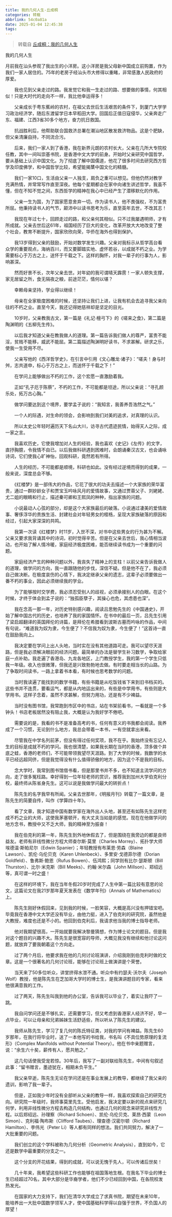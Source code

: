 ```yaml
---
title: 我的几何人生-丘成桐
categories: 转载
abbrlink: 54c0a81a
date: 2025-01-04 12:45:38
tags:
---
```


> 转载自 [丘成桐：我的几何人生](http://paper.people.com.cn/rmrb/pc/content/202412/21/content_30047414.html)

<!-- more -->


 我的几何人生 


   月前我在汕头参观了我出生的小洋房。这小洋房是我父母新中国成立前购置，作为我们一家人居住的。75年的老房子经汕头市大修得以重睹，非常感激人民政府的厚爱。
  
　　我也见到父亲走过的路。我发觉它和我一生走过的路、想要做的事情，何其相似！只是大时代的走向不一样，我比他幸运得多！
  
　　父亲成长于粤东蕉岭的农村，在祖父去世后生活艰苦的条件下，到厦门大学学习政治经济学，随后东渡留学日本早稻田大学。回国后正值日寇侵华，父亲奔走广东、福建、江西3省30多个地方，奋力抗日救国。
  
　　抗战胜利后，他帮助联合国救济总署在潮汕地区散发救济物品。这是个肥缺，但父亲清廉自持，不同流合污。
  
　　后来，我们一家人到了香港，我在新界元朗的农村长大，父亲在几所大专院校任教，其中一间叫崇基书院，是香港中文大学的前身。开始时父亲研究中国哲学，要从基础上认识中国文化。为了彻底了解中国儒道，他花了很多时间去研究西方哲学及印度佛学，和中国哲学比较，希望能揭橥中国文化的精髓。
  
　　我们一家10口，生活由父亲一人独支，肩负之重可以想见。但他仍然对教学充满热情，并常常写作直至深夜。他每个星期都会在家中向诸生讲述哲学，我虽不懂，但在不知不觉之间，东西哲学的精神在我心中已经产生了潜移默化的作用。
  
　　父亲一生为国，为了国家愿意舍弃一切。作为读书人，他不畏强权，不为富贵所屈。他秉持读书人的气节，颠沛中以读书思考为乐，直至英年去世，不改其志！
  
　　我现在年过七十，回顾走过的路，和父亲何其相似。只不过我屡遇明师，才有所成就。父亲去世后这61年，祖国经历了巨大的变化，改革开放大大地改变了整个社会，教育不断提升，国家欣欣向荣，华侨在海外也得到保护。
  
　　我13岁得到父亲的鼓励，开始对数学发生兴趣。父亲对我标示从哲学高台看众学的重要观点，海纳百川，而又要脚踏实地、虚怀若谷，以成就不朽之业。为学需要标心于万古之上，送怀于千载之下。这样的胸怀，对我一辈子的行事为人，影响甚深。
  
　　然而好景不长，次年父亲去世。对年幼的我可谓晴天霹雳！一家人顿失支撑，家无居留之所，食无隔夜之粮，前途茫茫，情何以堪？
  
　　幸赖母亲坚持，学业得以继续！
  
　　母亲在全家极度困难的时候，还坚持让我们上进，让我有机会去追寻我父亲向往的不朽之业。直至今天，我还记得她慈祥却是坚定的目光。
  
　　10岁时，父亲教我古文，第一篇是《礼记·檀弓下》的《嗟来之食》，第二篇是陶渊明的《五柳先生传》。
  
　　以后我才知道父亲在教我做人的道理。第一篇告诉我们做人的尊严，富贵不能淫，贫贱不能移，威武不能屈。第二篇描述陶渊明好读书，不求甚解。研求之乐，使我一生受用不尽。
  
　　父亲写他的《西洋哲学史》，在引言中引用《文心雕龙·诸子》：“嗟夫！身与时舛，志共道申，标心于万古之上，而送怀于千载之下！”
  
　　在学问上能够做出不朽的工作，这个宏愿一直激励着我。
  
　　正如“孔子厄于陈蔡”，不朽的工作，不可能都是坦途，所以父亲说：“寻孔颜乐处，拓万古心胸。”
  
　　做学问要达到这个境界，要学孟子说的：“我知言，我善养吾浩然之气。”
  
　　一个人的际遇，对生命的领会，会影响到我们对美的追求，对真理的认识。
  
　　所以太史公年轻时遍历天下名山大川，访寻古代遗迹民情，始得天人之际，成一家之言。
  
　　我喜欢历史，它使我增加对人生的经验，我也喜欢《史记》《左传》的文字，直抒胸臆，令我情不自已。以后我做科研遇到困难时，会朗诵秦汉古文，也会诵咏诗词，它们使我心旷神怡，回观科研，竟然若有所得。
  
　　人生的经历，不可能都是顺境，科研也如此。没有经过逆境而得到的成果，一般来说，深度总会不够。
  
　　《红楼梦》是一部伟大的作品，它花了很大的功夫去描述一个大家族的荣华富贵，通过一群妙龄女子和贾宝玉吟咏风月的爱情故事，又通过贾蓉父子、刘姥姥、尤二姐的眼睛和行止，描述秦可卿和王熙凤的种种，指出家族的问题。
  
　　小说最动人心弦的部分，却是这个大家族最后的破落。小说通过凄美的爱情故事、奢侈浮华的贵族生活、封建社会对年轻男女的桎梏，呈现大家族破落的原因和经过，引起大家深深的共鸣。
  
　　我第一次读《红楼梦》时11岁，入世不深，对书中这些男女的行为甚为不解。父亲又要求我背诵其中的诗词，初时觉得辛苦。但是在父亲去世后，我心情相当波动，也开始了解人情冷暖，家庭经济极度困难，能否继续读书成为一个重要的问题。
  
　　家庭经济产生的种种问题以外，我丧失了精神上的支柱！以前父亲告诉我做人的道理，做学问的方向，我一直跟随他的步伐，深信不疑。但是他不在了，我必须自己做决断。在极度哀伤的心情下，我决定继承父亲的遗志，这辈子必须要做出一番不朽的事业，因此必须继续我的学业。
  
　　为了能够按时交学费，我必须忍受别人的歧视，必须承接别人的白眼。在这个时候，才终于体会到孟子说的：“独孤臣孽子，其操心也危，其虑患也深”。
  
　　我在念高一那一年，对历史特别感兴趣，阅读吕思勉先生的《中国通史》，开始了解中国古代的历史，也培养了我的家国情怀。在书中的最后一页，吕先生引用了梁启超翻译的英国拜伦的诗篇，是拜伦在希腊看到波斯古墓而吟咏的作品，中间有句说，“难道我为奴为隶，今生便了？不信我为奴为隶，今生便了！”这首诗一直在鼓励我向上。
  
　　我决定要在学问上出人头地，当时实在没有其他道路可走。我可以望尽天涯路，但是我必须解决眼前的经济问题。最简单的办法是替学生补习数学，争取给家庭一点补助。我走遍了香港岛、九龙各地区，上门教授学生，我的第一个学生只低我一年级。收入也很微薄，但我还是兴致勃勃地去做。有时要走相当长的山路。为了争取时间读书，一路上拿着书本看，有时候也思考数学的问题。
  
　　当时我读遍了能找到的数学书籍，有些书籍是从吃饭钱省下来到旧书档买的。这些书并不连贯，要看运气，都是从内地运出来的，有些是中学用书，有些则是大学用书。这样子念着，虽然不求甚解，但努力用功，还是有不少裨益。
  
　　当时没有图书馆，我常跑到市区中的书店，站在书架前看书，一看就是一个多钟头！书店老板居然没有阻止我，大概是认为我好学不倦吧。
  
　　需要说的是，我看的书不是准备高考的书，任何有意义的书我都会阅读。我养成了一个习惯，无论到什么地方，我总会带着一本书，一有空就拿出来看。
  
　　尽管我在中学名列前茅，但没有得过任何奖项，我不在乎。我始终没有忘记人生的目标是成就不朽的学问。我也很清楚，如果我长期在当时的香港，顶多做个井底之蛙，香港的老师们，不可能带领我望尽天涯路。到了大学的时候，我数学的水平已经远超同侪，但是我觉得没有什么值得骄傲的地方，因为这个不是我的目标。
  
　　念大学时，我常到图书馆借书看，但是那里书并不多，也不知道主流学问的方向，走了很多冤枉路。幸好得到一位年轻老师的赏识，推荐我到加州大学伯克利分校，最终师从陈省身先生。这可以说是我做学问最大的转折点！
  
　　陈先生的名字我早有所闻。父亲去世那年，《明报月刊》转载了一篇文章，是陈先生的简要自传，叫作《学算四十年》。
  
　　看了文章，我才知道中国有数学家在海外出人头地，甚至还有如陈先生这样完成不朽之业的大师，这使我茅塞顿开，有大丈夫当如是的感觉。现在在他做学问的地方念书，教授中又不乏大师，我的精神至为振奋！
  
　　我在伯克利的第一年，陈先生到外地休假去了，但是围绕在我旁边的都是良师益友。老师有非线性微分方程大师查尔斯·莫里（Charles Morrey）、拓扑学大师埃德温·斯帕尼尔（Edwin Spanier）；年轻教授有布莱恩·劳森（Blaine Lawson）、凯伦·乌伦贝克（Karen Uhlenbeck）、多里安·戈德菲尔德（Dorian Goldfeld）、鲁弗斯·鲍恩（Rufus Bowen）、伍鸿熙；同学则有比尔·瑟斯顿（Bill Thurston）、比尔·米克斯（Bill Meeks）、约翰·米尔森（John Millson）、郑绍远等，真可谓一时之盛！
  
　　在这样的环境下，我在当年冬假20岁时完成了人生中第一篇比较有意思的论文，这篇论文在我21岁那年夏天发表在《数学年刊》（Annals of Mathematics）上。
  
　　陈先生刚好休假回来，见到我的时候，一脸笑容，大概是高兴没有押错宝吧。毕竟我在香港中文大学还没有毕业，由他力挺，进入了伯克利的研究院，虽然他是大教授，难度也还是不小的。他回到伯克利后，我请求他当我的博士指导老师。
  
　　他对我期望很高，一开始就要我解决黎曼猜想，作为博士论文的题目。但是我对这个题目的兴趣不大。陈先生是很宽容的导师，大概见我没有继续和他讨论这问题，就放弃了要我朝着这个方向走。
  
　　过了两个月后，他要求我在他的几何讨论班演讲，介绍我刚到伯克利时做的文章。这是一个很著名的几何讨论班，能够在讨论班上做演讲是个荣誉。
  
　　当天来了50多位听众，讲堂挤得水泄不通。听众中有约瑟夫·沃尔夫（Joseph Wolf）教授，他是陈先生在芝加哥大学时的博士生，是我演讲题目的专家，看来他很满意我的工作。
  
　　过了两天，陈先生叫我到他的办公室，告诉我可以毕业了，着实让我吓了一跳。
  
　　我自问学问还是不够扎实，还需要学习，但又考虑到香港家人经济不好，早一点毕业，可以让母亲和兄弟姊妹生活舒适些，所以听从了陈先生的建议。
  
　　我师从陈先生，学习了复几何的陈氏特征类，对我的学问有裨益。陈先生60岁那年，在我行将毕业时，送了一本他写的书给我，书名叫《不具位势原理的复流形》（Complex Manifolds without Potential Theory）。他在书中亲题赠言，说：“余生六十矣，薪传有人，愿共勉之。”
  
　　这几句话使我受宠若惊。30年后，我写了一副对联给陈先生，中间有句叙述此事：“留书赠言，墨迹犹在，相期未负平生。”
  
　　我父亲早逝，陈先生无论在学问还是在事业发展上的教导，都继续了我父亲的遗训，影响了我一辈子。
  
　　但是，正如我少年时没有全部听从父亲的教导一样，我喜欢探索自己的研究方向。研究院一年级时，我师事莫里先生。受他启发，我决定要以新的观点来研究几何学，利用非线性微分方程去构造几何结构，也通过几何的观念来研究非线性方程。以后郑绍远、孙理察（Richard Schoen）、凯伦·乌伦贝克、莱昂·西蒙（Leon Simon）、克利福·陶布斯（Clifford Taubes）、理查德·汉密尔顿（Richard Hamilton）、李伟光（Peter Li）等人都有同样的想法。我们共同努力，解决了一大批重要的问题。
  
　　我们创立的这个学科被称为几何分析（Geometric Analysis），直到如今，它还是数学中最重要的分支之一。
  
　　这个分支的开花结果，得到的成就，可以说无愧于先人，可以传诸后世矣！
  
　　几十年来，我希望这些科研工作也能够在祖国落地生根。在我名下毕业的博士生已经超过70名，其中大部分是华裔学者，他们不少已经回到中国，在各院校发热发光。
  
　　在国家的大力支持下，我们在清华大学成立了求真书院，期望在未来10年，能培养出一大批中国数学领军人才，使中国基础科学得以自强于世界，不负国人的厚望！
